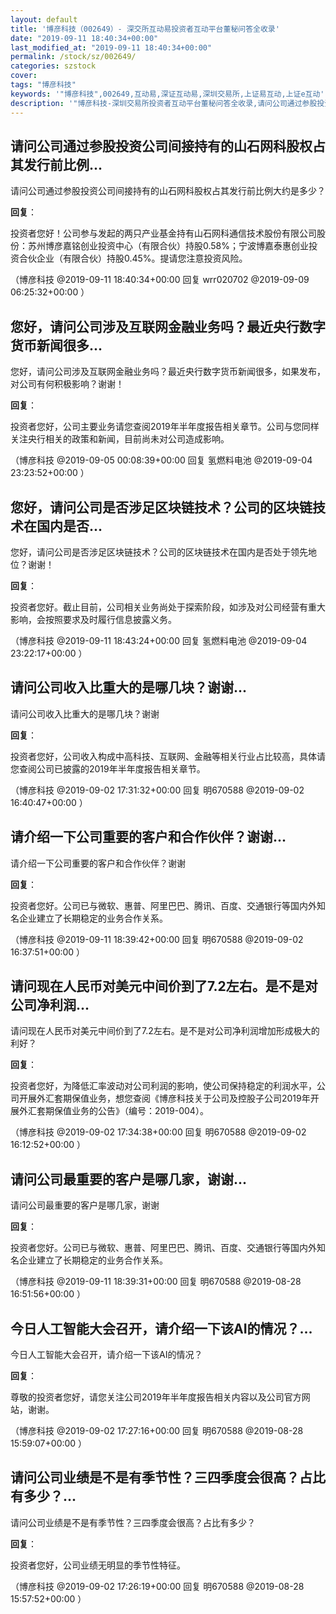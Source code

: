 ```yaml
---
layout: default
title: '博彦科技（002649）- 深交所互动易投资者互动平台董秘问答全收录'
date: "2019-09-11 18:40:34+00:00"
last_modified_at: "2019-09-11 18:40:34+00:00"
permalink: /stock/sz/002649/
categories: szstock
cover: 
tags: "博彦科技"
keywords: '"博彦科技",002649,互动易,深证互动易,深圳交易所,上证易互动,上证e互动'
description: '"博彦科技-深圳交易所投资者互动平台董秘问答全收录,请问公司通过参股投资公司间接持有的山石网科股权占其发行前比例大约是多少？"'
---
```


## 请问公司通过参股投资公司间接持有的山石网科股权占其发行前比例...

请问公司通过参股投资公司间接持有的山石网科股权占其发行前比例大约是多少？

**回复**：

投资者您好！公司参与发起的两只产业基金持有山石网科通信技术股份有限公司股份：苏州博彦嘉铭创业投资中心（有限合伙）持股0.58%；宁波博嘉泰惠创业投资合伙企业（有限合伙）持股0.45%。提请您注意投资风险。 

（博彦科技  @2019-09-11 18:40:34+00:00 回复 wrr020702  @2019-09-09 06:25:32+00:00 ）

## 您好，请问公司涉及互联网金融业务吗？最近央行数字货币新闻很多...

您好，请问公司涉及互联网金融业务吗？最近央行数字货币新闻很多，如果发布，对公司有何积极影响？谢谢！

**回复**：

投资者您好，公司主要业务请您查阅2019年半年度报告相关章节。公司与您同样关注央行相关的政策和新闻，目前尚未对公司造成影响。 

（博彦科技  @2019-09-05 00:08:39+00:00 回复 氢燃料电池  @2019-09-04 23:23:52+00:00 ）

## 您好，请问公司是否涉足区块链技术？公司的区块链技术在国内是否...

您好，请问公司是否涉足区块链技术？公司的区块链技术在国内是否处于领先地位？谢谢！

**回复**：

投资者您好。截止目前，公司相关业务尚处于探索阶段，如涉及对公司经营有重大影响，会按照要求及时履行信息披露义务。 

（博彦科技  @2019-09-11 18:43:24+00:00 回复 氢燃料电池  @2019-09-04 23:22:17+00:00 ）

## 请问公司收入比重大的是哪几块？谢谢...

请问公司收入比重大的是哪几块？谢谢

**回复**：

投资者您好，公司收入构成中高科技、互联网、金融等相关行业占比较高，具体请您查阅公司已披露的2019年半年度报告相关章节。 

（博彦科技  @2019-09-02 17:31:32+00:00 回复 明670588  @2019-09-02 16:40:47+00:00 ）

## 请介绍一下公司重要的客户和合作伙伴？谢谢...

请介绍一下公司重要的客户和合作伙伴？谢谢

**回复**：

投资者您好。公司已与微软、惠普、阿里巴巴、腾讯、百度、交通银行等国内外知名企业建立了长期稳定的业务合作关系。 

（博彦科技  @2019-09-11 18:39:42+00:00 回复 明670588  @2019-09-02 16:37:51+00:00 ）

## 请问现在人民币对美元中间价到了7.2左右。是不是对公司净利润...

请问现在人民币对美元中间价到了7.2左右。是不是对公司净利润增加形成极大的利好？

**回复**：

投资者您好，为降低汇率波动对公司利润的影响，使公司保持稳定的利润水平，公司开展外汇套期保值业务，想您查阅《博彦科技关于公司及控股子公司2019年开展外汇套期保值业务的公告》（编号：2019-004）。 

（博彦科技  @2019-09-02 17:34:38+00:00 回复 明670588  @2019-09-02 16:12:52+00:00 ）

## 请问公司最重要的客户是哪几家，谢谢...

请问公司最重要的客户是哪几家，谢谢

**回复**：

投资者您好。公司已与微软、惠普、阿里巴巴、腾讯、百度、交通银行等国内外知名企业建立了长期稳定的业务合作关系。 

（博彦科技  @2019-09-11 18:39:31+00:00 回复 明670588  @2019-08-28 16:51:56+00:00 ）

## 今日人工智能大会召开，请介绍一下该AI的情况？...

今日人工智能大会召开，请介绍一下该AI的情况？

**回复**：

尊敬的投资者您好，请您关注公司2019年半年度报告相关内容以及公司官方网站，谢谢。 

（博彦科技  @2019-09-02 17:27:16+00:00 回复 明670588  @2019-08-28 15:59:07+00:00 ）

## 请问公司业绩是不是有季节性？三四季度会很高？占比有多少？...

请问公司业绩是不是有季节性？三四季度会很高？占比有多少？

**回复**：

投资者您好，公司业绩无明显的季节性特征。 

（博彦科技  @2019-09-02 17:26:19+00:00 回复 明670588  @2019-08-28 15:57:52+00:00 ）

